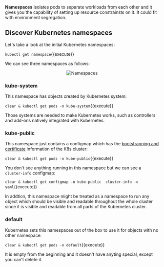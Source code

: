 **Namespaces** isolates pods to separate workloads from each other and it gives you the capability of setting up resource constrainsts on it. It could fit with environment segregation.


## Discover Kubernetes namespaces 

Let's take a look at the initial Kubernetes namespaces:

`kubectl get namespace`{{execute}}

We can see three namespaces as follows:

<p style="text-align:center;"><img src="/andresguisado/courses/kubernetes-basic-concepts/pods/assets/namespaces.png" alt="Namespaces"></p>


### kube-system

This namespace has objects created by Kubernetes system:

`clear & kubectl get pods -n kube-system`{{execute}}

Those systems are needed to make Kubernetes works, such as controllers and add-ons natively integrated with Kubernetes.

### kube-public

This namespace just contains a configmap which has the [bootstrapping and certificate](https://kubernetes.io/docs/reference/access-authn-authz/bootstrap-tokens/) information of the K8s cluster:

`clear & kubectl get pods -n kube-public`{{execute}}

You don't see anything running in this namespace but we can see a ```cluster-info``` configmap:

`clear & kubectl get configmap -n kube-public  cluster-info -o yaml`{{execute}}

In addtion, this namespace might be treated as a namespace to run any object which should be visible and readable throughout the whole cluster since it is visible and readable from all parts of the Kubernetes cluster.

### default
Kubernetes sets this namespaces out of the box to use it for objects with no other namespace:

`clear & kubectl get pods -n default`{{execute}}

It is empty from the beginning and it doesn't have anyting special, except you can't delete it.